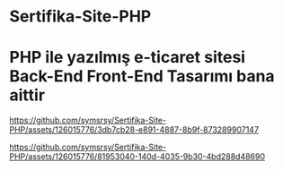 # Sertifika-Site-PHP
# PHP ile yazılmış e-ticaret sitesi Back-End Front-End Tasarımı bana aittir
https://github.com/symsrsy/Sertifika-Site-PHP/assets/126015776/3db7cb28-e891-4887-8b9f-873289907147


https://github.com/symsrsy/Sertifika-Site-PHP/assets/126015776/81953040-140d-4035-9b30-4bd288d48690
